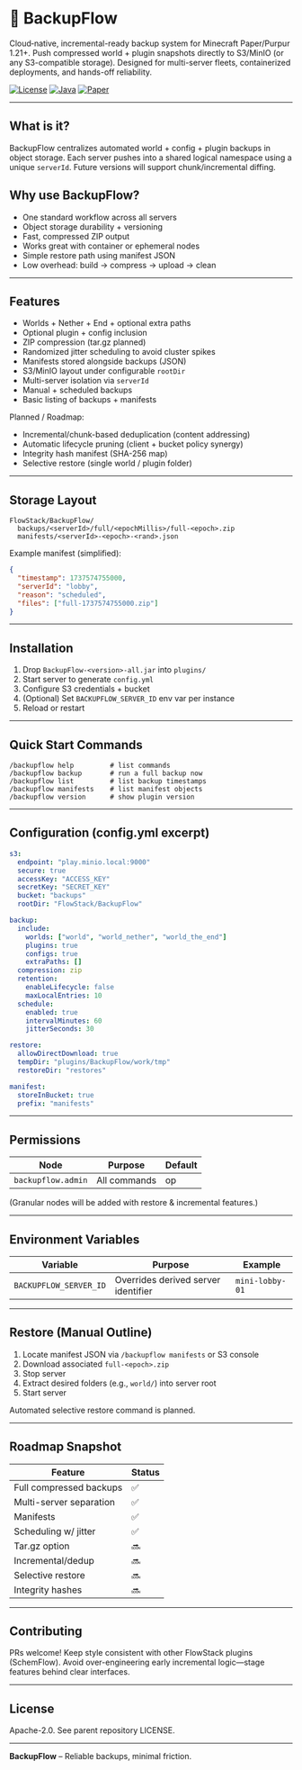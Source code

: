 # 💾 BackupFlow

Cloud‑native, incremental-ready backup system for Minecraft Paper/Purpur 1.21+. Push compressed world + plugin snapshots directly to S3/MinIO (or any S3-compatible storage). Designed for multi-server fleets, containerized deployments, and hands-off reliability.

[![License](https://img.shields.io/github/license/c4g7-dev/SchemFlow?style=for-the-badge)](../SchemFlow/LICENSE)
[![Java](https://img.shields.io/badge/Java-21-orange?style=for-the-badge&logo=openjdk)](https://openjdk.org/)
[![Paper](https://img.shields.io/badge/Paper-1.21+-00ADD8?style=for-the-badge&logo=minecraft)](https://papermc.io/)

---
## What is it?
BackupFlow centralizes automated world + config + plugin backups in object storage. Each server pushes into a shared logical namespace using a unique `serverId`. Future versions will support chunk/incremental diffing.

## Why use BackupFlow?
- One standard workflow across all servers
- Object storage durability + versioning
- Fast, compressed ZIP output
- Works great with container or ephemeral nodes
- Simple restore path using manifest JSON
- Low overhead: build → compress → upload → clean

---
## Features
- Worlds + Nether + End + optional extra paths
- Optional plugin + config inclusion
- ZIP compression (tar.gz planned)
- Randomized jitter scheduling to avoid cluster spikes
- Manifests stored alongside backups (JSON)
- S3/MinIO layout under configurable `rootDir`
- Multi-server isolation via `serverId`
- Manual + scheduled backups
- Basic listing of backups + manifests

Planned / Roadmap:
- Incremental/chunk-based deduplication (content addressing)
- Automatic lifecycle pruning (client + bucket policy synergy)
- Integrity hash manifest (SHA-256 map)
- Selective restore (single world / plugin folder)

---
## Storage Layout
```
FlowStack/BackupFlow/
  backups/<serverId>/full/<epochMillis>/full-<epoch>.zip
  manifests/<serverId>-<epoch>-<rand>.json
```

Example manifest (simplified):
```json
{
  "timestamp": 1737574755000,
  "serverId": "lobby",
  "reason": "scheduled",
  "files": ["full-1737574755000.zip"]
}
```

---
## Installation
1. Drop `BackupFlow-<version>-all.jar` into `plugins/`
2. Start server to generate `config.yml`
3. Configure S3 credentials + bucket
4. (Optional) Set `BACKUPFLOW_SERVER_ID` env var per instance
5. Reload or restart

---
## Quick Start Commands
```
/backupflow help         # list commands
/backupflow backup       # run a full backup now
/backupflow list         # list backup timestamps
/backupflow manifests    # list manifest objects
/backupflow version      # show plugin version
```

---
## Configuration (config.yml excerpt)
```yaml
s3:
  endpoint: "play.minio.local:9000"
  secure: true
  accessKey: "ACCESS_KEY"
  secretKey: "SECRET_KEY"
  bucket: "backups"
  rootDir: "FlowStack/BackupFlow"

backup:
  include:
    worlds: ["world", "world_nether", "world_the_end"]
    plugins: true
    configs: true
    extraPaths: []
  compression: zip
  retention:
    enableLifecycle: false
    maxLocalEntries: 10
  schedule:
    enabled: true
    intervalMinutes: 60
    jitterSeconds: 30

restore:
  allowDirectDownload: true
  tempDir: "plugins/BackupFlow/work/tmp"
  restoreDir: "restores"

manifest:
  storeInBucket: true
  prefix: "manifests"
```

---
## Permissions
| Node | Purpose | Default |
|------|---------|---------|
| `backupflow.admin` | All commands | op |

(Granular nodes will be added with restore & incremental features.)

---
## Environment Variables
| Variable | Purpose | Example |
|----------|---------|---------|
| `BACKUPFLOW_SERVER_ID` | Overrides derived server identifier | `mini-lobby-01` |

---
## Restore (Manual Outline)
1. Locate manifest JSON via `/backupflow manifests` or S3 console
2. Download associated `full-<epoch>.zip`
3. Stop server
4. Extract desired folders (e.g., `world/`) into server root
5. Start server

Automated selective restore command is planned.

---
## Roadmap Snapshot
| Feature | Status |
|---------|--------|
| Full compressed backups | ✅ |
| Multi-server separation | ✅ |
| Manifests | ✅ |
| Scheduling w/ jitter | ✅ |
| Tar.gz option | 🔜 |
| Incremental/dedup | 🔜 |
| Selective restore | 🔜 |
| Integrity hashes | 🔜 |

---
## Contributing
PRs welcome! Keep style consistent with other FlowStack plugins (SchemFlow). Avoid over-engineering early incremental logic—stage features behind clear interfaces.

---
## License
Apache-2.0. See parent repository LICENSE.

---
**BackupFlow** – Reliable backups, minimal friction.
